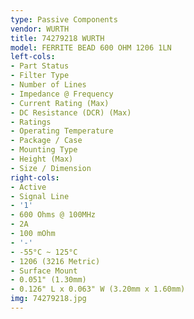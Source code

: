 ```yaml
---
type: Passive Components
vendor: WURTH
title: 74279218 WURTH
model: FERRITE BEAD 600 OHM 1206 1LN
left-cols:
- Part Status
- Filter Type
- Number of Lines
- Impedance @ Frequency
- Current Rating (Max)
- DC Resistance (DCR) (Max)
- Ratings
- Operating Temperature
- Package / Case
- Mounting Type
- Height (Max)
- Size / Dimension
right-cols:
- Active
- Signal Line
- '1'
- 600 Ohms @ 100MHz
- 2A
- 100 mOhm
- '-'
- -55°C ~ 125°C
- 1206 (3216 Metric)
- Surface Mount
- 0.051" (1.30mm)
- 0.126" L x 0.063" W (3.20mm x 1.60mm)
img: 74279218.jpg
---
```

